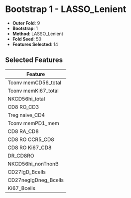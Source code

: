 # Bootstrap 1 - LASSO_Lenient

- **Outer Fold**: 9
- **Bootstrap**: 1
- **Method**: LASSO_Lenient
- **Fold Seed**: 50
- **Features Selected**: 14

## Selected Features

| Feature |
|---------|
| Tconv memCD56_total |
| Tconv memKi67_total |
| NKCD56hi_total |
| CD8 RO_CD3 |
| Treg naive_CD4 |
| Tconv memPD1_mem |
| CD8 RA_CD8 |
| CD8 RO CCR5_CD8 |
| CD8 RO Ki67_CD8 |
| DR_CD8RO |
| NKCD56hi_nonTnonB |
| CD27IgD_Bcells |
| CD27negIgDneg_Bcells |
| Ki67_Bcells |
